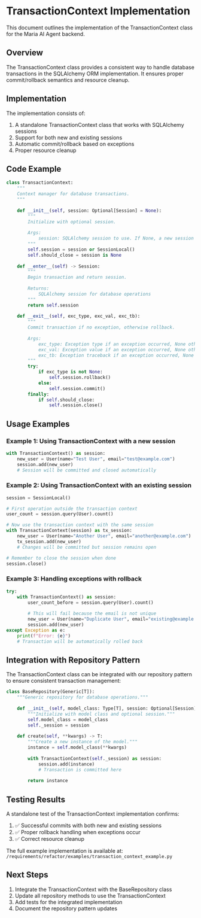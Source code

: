 # TransactionContext Implementation

This document outlines the implementation of the TransactionContext class for the Maria AI Agent backend.

## Overview

The TransactionContext class provides a consistent way to handle database transactions in the SQLAlchemy ORM implementation. It ensures proper commit/rollback semantics and resource cleanup.

## Implementation

The implementation consists of:

1. A standalone TransactionContext class that works with SQLAlchemy sessions
2. Support for both new and existing sessions
3. Automatic commit/rollback based on exceptions
4. Proper resource cleanup

## Code Example

```python
class TransactionContext:
    """
    Context manager for database transactions.
    """
    
    def __init__(self, session: Optional[Session] = None):
        """
        Initialize with optional session.
        
        Args:
            session: SQLAlchemy session to use. If None, a new session is created.
        """
        self.session = session or SessionLocal()
        self.should_close = session is None
    
    def __enter__(self) -> Session:
        """
        Begin transaction and return session.
        
        Returns:
            SQLAlchemy session for database operations
        """
        return self.session
    
    def __exit__(self, exc_type, exc_val, exc_tb):
        """
        Commit transaction if no exception, otherwise rollback.
        
        Args:
            exc_type: Exception type if an exception occurred, None otherwise
            exc_val: Exception value if an exception occurred, None otherwise
            exc_tb: Exception traceback if an exception occurred, None otherwise
        """
        try:
            if exc_type is not None:
                self.session.rollback()
            else:
                self.session.commit()
        finally:
            if self.should_close:
                self.session.close()
```

## Usage Examples

### Example 1: Using TransactionContext with a new session

```python
with TransactionContext() as session:
    new_user = User(name="Test User", email="test@example.com")
    session.add(new_user)
    # Session will be committed and closed automatically
```

### Example 2: Using TransactionContext with an existing session

```python
session = SessionLocal()

# First operation outside the transaction context
user_count = session.query(User).count()

# Now use the transaction context with the same session
with TransactionContext(session) as tx_session:
    new_user = User(name="Another User", email="another@example.com")
    tx_session.add(new_user)
    # Changes will be committed but session remains open

# Remember to close the session when done
session.close()
```

### Example 3: Handling exceptions with rollback

```python
try:
    with TransactionContext() as session:
        user_count_before = session.query(User).count()
        
        # This will fail because the email is not unique
        new_user = User(name="Duplicate User", email="existing@example.com")
        session.add(new_user)
except Exception as e:
    print(f"Error: {e}")
    # Transaction will be automatically rolled back
```

## Integration with Repository Pattern

The TransactionContext class can be integrated with our repository pattern to ensure consistent transaction management:

```python
class BaseRepository(Generic[T]):
    """Generic repository for database operations."""
    
    def __init__(self, model_class: Type[T], session: Optional[Session] = None):
        """Initialize with model class and optional session."""
        self.model_class = model_class
        self._session = session
    
    def create(self, **kwargs) -> T:
        """Create a new instance of the model."""
        instance = self.model_class(**kwargs)
        
        with TransactionContext(self._session) as session:
            session.add(instance)
            # Transaction is committed here
            
        return instance
```

## Testing Results

A standalone test of the TransactionContext implementation confirms:

1. ✅ Successful commits with both new and existing sessions
2. ✅ Proper rollback handling when exceptions occur
3. ✅ Correct resource cleanup

The full example implementation is available at: `/requirements/refactor/examples/transaction_context_example.py`

## Next Steps

1. Integrate the TransactionContext with the BaseRepository class
2. Update all repository methods to use the TransactionContext
3. Add tests for the integrated implementation
4. Document the repository pattern updates
